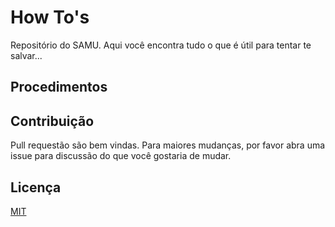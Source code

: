 # How To's 

Repositório do SAMU.
Aqui você encontra tudo o que é útil para tentar te salvar...


## Procedimentos

<!-- - [Banco de dados](docs/banco-de-dados/)
- [Controle de versão](docs/controle-de-versao/)
- [E-mail](docs/e-mail/)
- [Ferramentas](docs/ferramentas/)
- [Gerência de Configuração](docs/gerencia-de-configuracao/)
- [Monitoramento](docs/monitoramento/)
- [Nuvem](docs/nuvem/)
- [Orquestração](docs/orquestracao/)
- [Provisionamento](docs/provisionamento/)
- [Redes](docs/redes/)
- [Segurança](docs/seguranca/)
- [Sistema Operacional](docs/sistema-operacional/) -->

## Contribuição

Pull requestão são bem vindas. Para maiores mudanças, por favor abra uma issue para discussão do que você gostaria de mudar.

## Licença
[MIT](https://choosealicense.com/licenses/mit/)
